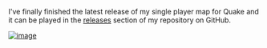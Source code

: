I've finally finished the latest release of my single player map for Quake and it can be played in the [releases](releases) section of my repository on GitHub.

[![image](https://github.com/user-attachments/assets/e1e263d0-cb26-4350-983c-53c6d474c30f)](https://youtu.be/te12PCLcrXE)
